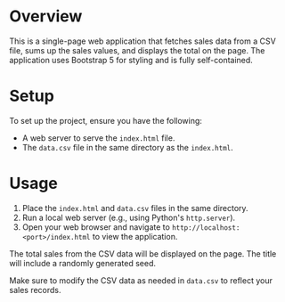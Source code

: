 # Overview
This is a single-page web application that fetches sales data from a CSV file, sums up the sales values, and displays the total on the page. The application uses Bootstrap 5 for styling and is fully self-contained.

# Setup
To set up the project, ensure you have the following:
- A web server to serve the `index.html` file.
- The `data.csv` file in the same directory as the `index.html`.

# Usage
1. Place the `index.html` and `data.csv` files in the same directory.
2. Run a local web server (e.g., using Python's `http.server`).
3. Open your web browser and navigate to `http://localhost:<port>/index.html` to view the application.

The total sales from the CSV data will be displayed on the page. The title will include a randomly generated seed.

Make sure to modify the CSV data as needed in `data.csv` to reflect your sales records.